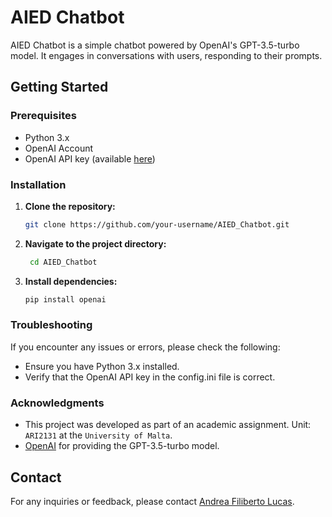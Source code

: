 # AIED Chatbot

AIED Chatbot is a simple chatbot powered by OpenAI's GPT-3.5-turbo model. It engages in conversations with users, responding to their prompts.

## Getting Started

### Prerequisites

- Python 3.x
- OpenAI Account 
- OpenAI API key (available [here](https://platform.openai.com/api-keys))

### Installation

1. **Clone the repository:**

   ```bash
   git clone https://github.com/your-username/AIED_Chatbot.git
   ```
2. **Navigate to the project directory:**

   ```bash
    cd AIED_Chatbot
   ```
3. **Install dependencies:**

    ```bash
    pip install openai
    ```

### Troubleshooting
If you encounter any issues or errors, please check the following:

- Ensure you have Python 3.x installed.
- Verify that the OpenAI API key in the config.ini file is correct.

### Acknowledgments

- This project was developed as part of an academic assignment. Unit: `ARI2131` at the `University of Malta`.
- [OpenAI](https://platform.openai.com/docs/api-reference/introduction) for providing the GPT-3.5-turbo model.

## Contact

For any inquiries or feedback, please contact [Andrea Filiberto Lucas](mailto:andrealucasmalta@gmail.com).
